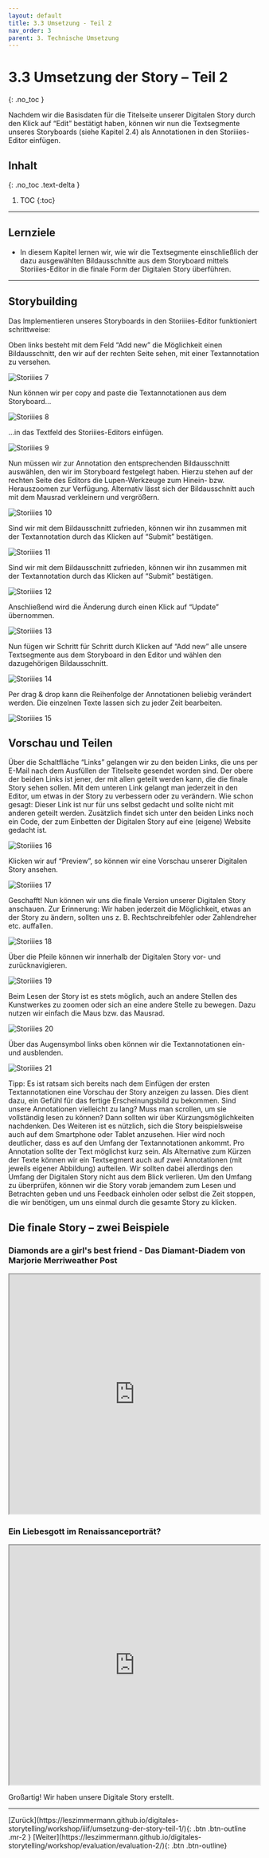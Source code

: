 ```yaml
---
layout: default
title: 3.3 Umsetzung - Teil 2
nav_order: 3
parent: 3. Technische Umsetzung
---
```

# 3.3 Umsetzung der Story – Teil 2  
{: .no_toc }

Nachdem wir die Basisdaten für die Titelseite unserer Digitalen Story durch den Klick auf “Edit” bestätigt haben, können wir nun die Textsegmente unseres Storyboards (siehe Kapitel 2.4) als Annotationen in den Storiiies-Editor einfügen.

## Inhalt
{: .no_toc .text-delta }

1. TOC
{:toc}

---

## Lernziele
- In diesem Kapitel lernen wir, wie wir die Textsegmente einschließlich der dazu ausgewählten Bildausschnitte aus dem Storyboard mittels Storiiies-Editor in die finale Form der Digitalen Story überführen.

---

## Storybuilding
Das Implementieren unseres Storyboards in den Storiiies-Editor funktioniert schrittweise:

Oben links besteht mit dem Feld “Add new” die Möglichkeit einen Bildausschnitt, den wir auf der rechten Seite sehen, mit einer Textannotation zu versehen.

![Storiiies 7](https://cdn.lesliepzimmermann.de/storytelling/3-4/7_Diadem_Storiiies.jpg)

Nun können wir per copy and paste die Textannotationen aus dem Storyboard...

![Storiiies 8](https://cdn.lesliepzimmermann.de/storytelling/3-4/8_Diadem_Storiiies.jpg)

...in das Textfeld des Storiiies-Editors einfügen.

![Storiiies 9](https://cdn.lesliepzimmermann.de/storytelling/3-4/9_Diadem_Storiiies.jpg)

Nun müssen wir zur Annotation den entsprechenden Bildausschnitt auswählen, den wir im Storyboard festgelegt haben. Hierzu stehen auf der rechten Seite des Editors die Lupen-Werkzeuge zum Hinein- bzw. Herauszoomen zur Verfügung. Alternativ lässt sich der Bildausschnitt auch mit dem Mausrad verkleinern und vergrößern. 

![Storiiies 10](https://cdn.lesliepzimmermann.de/storytelling/3-4/10_Diadem_Storiiies.jpg)

Sind wir mit dem Bildausschnitt zufrieden, können wir ihn zusammen mit der Textannotation durch das Klicken auf “Submit” bestätigen.

![Storiiies 11](https://cdn.lesliepzimmermann.de/storytelling/3-4/11_Diadem_Storiiies.jpg)

Sind wir mit dem Bildausschnitt zufrieden, können wir ihn zusammen mit der Textannotation durch das Klicken auf “Submit” bestätigen.

![Storiiies 12](https://cdn.lesliepzimmermann.de/storytelling/3-4/12_Diadem_Storiiies.jpg)

Anschließend wird die Änderung durch einen Klick auf “Update” übernommen.

![Storiiies 13](https://cdn.lesliepzimmermann.de/storytelling/3-4/13_Diadem_Storiiies.jpg)

Nun fügen wir Schritt für Schritt durch Klicken auf “Add new” alle unsere Textsegmente aus dem Storyboard in den Editor und wählen den dazugehörigen Bildausschnitt.

![Storiiies 14](https://cdn.lesliepzimmermann.de/storytelling/3-4/14_Diadem_Storiiies.jpg)

Per drag & drop kann die Reihenfolge der Annotationen beliebig verändert werden. Die einzelnen Texte lassen sich zu jeder Zeit bearbeiten.

![Storiiies 15](https://cdn.lesliepzimmermann.de/storytelling/3-4/15_Diadem_Storiiies.jpg)

## Vorschau und Teilen
Über die Schaltfläche “Links” gelangen wir zu den beiden Links, die uns per E-Mail nach dem Ausfüllen der Titelseite gesendet worden sind. Der obere der beiden Links ist jener, der mit allen geteilt werden kann, die die finale Story sehen sollen.
Mit dem unteren Link gelangt man jederzeit in den Editor, um etwas in der Story zu verbessern oder zu verändern. Wie schon gesagt: Dieser Link ist nur für uns selbst gedacht und sollte nicht mit anderen geteilt werden.
Zusätzlich findet sich unter den beiden Links noch ein Code, der zum Einbetten der Digitalen Story auf eine (eigene) Website gedacht ist.

![Storiiies 16](https://cdn.lesliepzimmermann.de/storytelling/3-4/16_Diadem_Storiiies.jpg)

Klicken wir auf “Preview”, so können wir eine Vorschau unserer Digitalen Story ansehen. 

![Storiiies 17](https://cdn.lesliepzimmermann.de/storytelling/3-4/17_Diadem_Storiiies.jpg)

Geschafft! Nun können wir uns die finale Version unserer Digitalen Story anschauen.
Zur Erinnerung: Wir haben jederzeit die Möglichkeit, etwas an der Story zu ändern, sollten uns z. B. Rechtschreibfehler oder Zahlendreher etc. auffallen.

![Storiiies 18](https://cdn.lesliepzimmermann.de/storytelling/3-4/18_Diadem_Storiiies.jpg)

Über die Pfeile können wir innerhalb der Digitalen Story vor- und zurücknavigieren.

![Storiiies 19](https://cdn.lesliepzimmermann.de/storytelling/3-4/19_Diadem_Storiiies.jpg)

Beim Lesen der Story ist es stets möglich, auch an andere Stellen des Kunstwerkes zu zoomen oder sich an eine andere Stelle zu bewegen. Dazu nutzen wir einfach die Maus bzw. das Mausrad.

![Storiiies 20](https://cdn.lesliepzimmermann.de/storytelling/3-4/20_Diadem_Storiiies.jpg)

Über das Augensymbol links oben können wir die Textannotationen ein- und ausblenden.

![Storiiies 21](https://cdn.lesliepzimmermann.de/storytelling/3-4/21_Diadem_Storiiies.jpg)

Tipp: Es ist ratsam sich bereits nach dem Einfügen der ersten Textannotationen eine Vorschau der Story anzeigen zu lassen. Dies dient dazu, ein Gefühl für das fertige Erscheinungsbild zu bekommen. Sind unsere Annotationen vielleicht zu lang? Muss man scrollen, um sie vollständig lesen zu können? Dann sollten wir über Kürzungsmöglichkeiten nachdenken.
Des Weiteren ist es nützlich, sich die Story beispielsweise auch auf dem Smartphone oder Tablet anzusehen. Hier wird noch deutlicher, dass es auf den Umfang der Textannotationen ankommt. Pro Annotation sollte der Text möglichst kurz sein. Als Alternative zum Kürzen der Texte können wir ein Textsegment auch auf zwei Annotationen (mit jeweils eigener Abbildung) aufteilen. Wir sollten dabei allerdings den Umfang der Digitalen Story nicht aus dem Blick verlieren. Um den Umfang zu überprüfen, können wir die Story vorab jemandem zum Lesen und Betrachten geben und uns Feedback einholen oder selbst die Zeit stoppen, die wir benötigen, um uns einmal durch die gesamte Story zu klicken.

## Die finale Story – zwei Beispiele
### Diamonds are a girl's best friend - Das Diamant-Diadem von Marjorie Merriweather Post
<iframe width="100%" height="480" src="https://storiiies.cogapp.com/viewer/ea1dl/Diamonds-are-a-girls-best-friend-Das-DiamantDiadem-von-Marjorie-Merriweather-Post?embed=true" title="Diamonds are a girl's best friend - Das Diamant-Diadem von Marjorie Merriweather Post"></iframe>

### Ein Liebesgott im Renaissanceporträt?
<iframe width="100%" height="480" src="https://storiiies.cogapp.com/viewer/d41dt/Ein-Liebesgott-im-Renaissanceportrt?embed=true" title="Ein Liebesgott im Renaissanceporträt?"></iframe>

Großartig! Wir haben unsere Digitale Story erstellt.

---

<span class="fs-8">
[Zurück](https://leszimmermann.github.io/digitales-storytelling/workshop/iiif/umsetzung-der-story-teil-1/){: .btn .btn-outline .mr-2 } 
</span>
<span class="fs-8">
[Weiter](https://leszimmermann.github.io/digitales-storytelling/workshop/evaluation/evaluation-2/){: .btn .btn-outline}
</span>